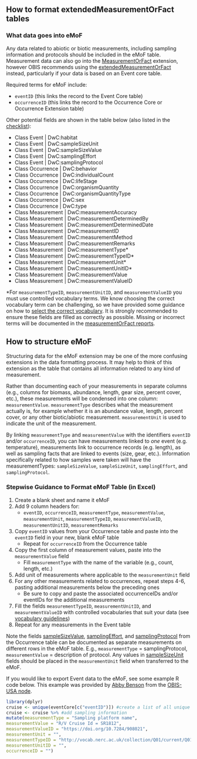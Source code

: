 ## How to format extendedMeasurementOrFact tables

### What data goes into eMoF

Any data related to abiotic or biotic measurements, including sampling information and protocols should be included in the eMoF table. Measurement data can also go into the  [MeasurementOrFact](https://rs.gbif.org/extension/dwc/measurements_or_facts_2022-02-02.xml) extension, however OBIS recommends using the [extendedMeasurementOrFact](https://rs.gbif.org/extension/obis/extended_measurement_or_fact.xml) instead, particularly if your data is based on an Event core table.

Required terms for eMoF include:

* `eventID` (this links the record to the Event Core table)
* `occurrenceID` (this links the record to the Occurrence Core or Occurrence Extension table)

Other potential fields are shown in the table below (also listed in the [checklist](checklist.html)):

* Class Event | DwC:habitat
* Class Event | DwC:sampleSizeUnit
* Class Event | DwC:sampleSizeValue
* Class Event | DwC:samplingEffort
* Class Event | DwC:samplingProtocol
* Class Occurrence | DwC:behavior
* Class Occurrence | DwC:individualCount
* Class Occurrence | DwC:lifeStage
* Class Occurrence | DwC:organismQuantity
* Class Occurrence | DwC:organismQuantityType
* Class Occurrence | DwC:sex
* Class Occurrence | DwC:type
* Class Measurement | DwC:measurementAccuracy
* Class Measurement | DwC:measurementDeterminedBy
* Class Measurement | DwC:measurementDeterminedDate
* Class Measurement | DwC:measurementID
* Class Measurement | DwC:measurementMethod
* Class Measurement | DwC:measurementRemarks
* Class Measurement | DwC:measurementType*
* Class Measurement | DwC:measurementTypeID*
* Class Measurement | DwC:measurementUnit*
* Class Measurement | DwC:measurementUnitID*
* Class Measurement | DwC:measurementValue
* Class Measurement | DwC:measurementValueID

*For `measurementTypeID`, `measurementUnitID`, and `measurementValueID` you must use controlled vocabulary terms. We know choosing the correct vocabulary term can be challenging, so we have provided some guidance on how to [select the correct vocabulary](vocabulary.html). It is strongly recommended to ensure these fields are filled as correctly as possible. Missing or incorrect terms will be documented in the [measurementOrFact reports](https://r.obis.org/mof/).

## How to structure eMoF

Structuring data for the eMoF extension may be one of the more confusing extensions in the data formatting process. It may help to think of this extension as the table that contains all information related to any kind of measurement.

Rather than documenting each of your measurements in separate columns (e.g., columns for biomass, abundance, length, gear size, percent cover, etc.), these measurements will be condensed into one column: `measurementValue`. `measurementType` describes what the measurement actually is, for example whether it is an abundance value, length, percent cover, or any other biotic/abiotic measurement. `measurementUnit` is used to indicate the unit of the measurement.

By linking `measurementType` and `measurementValue` with the identifiers `eventID` and/or `occurrenceID`, you can have measurements linked to *one* event (e.g. temperature), measurements link to occurrence records (e.g. length), as well as sampling facts that are linked to events (size, gear, etc.). Information specifically related to how samples were taken will have the measurementTypes: `sampleSizeValue`, `sampleSizeUnit`, `samplingEffort`, and `samplingProtocol`.

### Stepwise Guidance to Format eMoF Table (in Excel)

1. Create a blank sheet and name it eMoF
2. Add 9 column headers for:
    * `eventID`, `occurrenceID`, `measurementType`, `measurementValue`, `measurementUnit`, `measurementTypeID`, `measurementValueID`, `measurementUnitID`, `measurementRemarks`
3. Copy `eventID` values from your Occurrence table and paste into the `eventID` field in your new, blank eMoF table
    * Repeat for `occurrenceID` from the Occurrence table
4. Copy the first column of measurement values, paste into the `measurementValue` field
    * Fill `measurementType` with the name of the variable (e.g., count, length, etc.)
5. Add unit of measurements where applicable to the `measurementUnit` field
6. For any other measurements related to occurrences, repeat steps 4-6, pasting additional measurements below the preceding ones
    * Be sure to copy and paste the associated occurrenceIDs and/or eventIDs for the additional measurements
7. Fill the fields `measurementTypeID`, `measurementUnitID`, and `measurementValueID` with controlled vocabularies that suit your data (see [vocabulary guidelines](vocabulary.html))
8. Repeat for any measurements in the Event table

Note the fields [sampleSizeValue](https://dwc.tdwg.org/terms/#dwc:sampleSizeValue), [samplingEffort](https://dwc.tdwg.org/terms/#dwc:samplingEffort), and [samplingProtocol](https://dwc.tdwg.org/terms/#dwc:samplingProtocol) from the Occurrence table can be documented as separate measurements on different rows in the eMoF table. E.g., `measurementType` = samplingProtocol, `measurementValue` = description of protocol. Any values in [sampleSizeUnit](https://dwc.tdwg.org/terms/#dwc:sampleSizeUnit) fields should be placed in the `measurementUnit` field when transferred to the eMoF.

If you would like to export Event data to the eMoF, see some example R code below. This example was provided by [Abby Benson](https://orcid.org/0000-0002-4391-107X) from the [OBIS-USA node](https://www.usgs.gov/ocean-biodiversity-information-system-usa).

```R
library(dplyr)
cruise <- unique(eventCore[c("eventID")]) #create a list of all unique eventIDs from your event table
cruise <- cruise %>% #add sampling information 
mutate(measurementType = "Sampling platform name",
measurementValue = "R/V Cruise Id = SR1812",
measurementValueID = "https://doi.org/10.7284/908021",
measurementUnit = "",
measurementTypeID = "http://vocab.nerc.ac.uk/collection/Q01/current/Q0100001/",
measurementUnitID = "",
occurrenceID = "")
```
